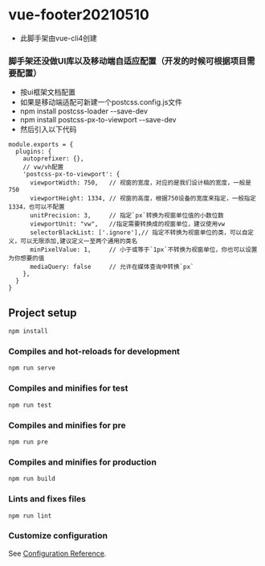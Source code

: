 # vue-footer20210510
- 此脚手架由vue-cli4创建
### 脚手架还没做UI库以及移动端自适应配置（开发的时候可根据项目需要配置）
- 按ui框架文档配置
- 如果是移动端适配可新建一个postcss.config.js文件
- npm install postcss-loader --save-dev
- npm install postcss-px-to-viewport --save-dev
- 然后引入以下代码

```
module.exports = {
  plugins: {
    autoprefixer: {},
    // vw/vh配置
    'postcss-px-to-viewport': {
      viewportWidth: 750,   // 视窗的宽度，对应的是我们设计稿的宽度，一般是750
      viewportHeight: 1334, // 视窗的高度，根据750设备的宽度来指定，一般指定1334，也可以不配置
      unitPrecision: 3,     // 指定`px`转换为视窗单位值的小数位数
      viewportUnit: "vw",   //指定需要转换成的视窗单位，建议使用vw
      selectorBlackList: ['.ignore'],// 指定不转换为视窗单位的类，可以自定义，可以无限添加,建议定义一至两个通用的类名
      minPixelValue: 1,     // 小于或等于`1px`不转换为视窗单位，你也可以设置为你想要的值
      mediaQuery: false     // 允许在媒体查询中转换`px`
    },
  }
} 
```

## Project setup
```
npm install
```

### Compiles and hot-reloads for development
```
npm run serve
```
### Compiles and minifies for test
```
npm run test
```
### Compiles and minifies for pre
```
npm run pre
```
### Compiles and minifies for production
```
npm run build
```

### Lints and fixes files
```
npm run lint
```

### Customize configuration
See [Configuration Reference](https://cli.vuejs.org/config/).
